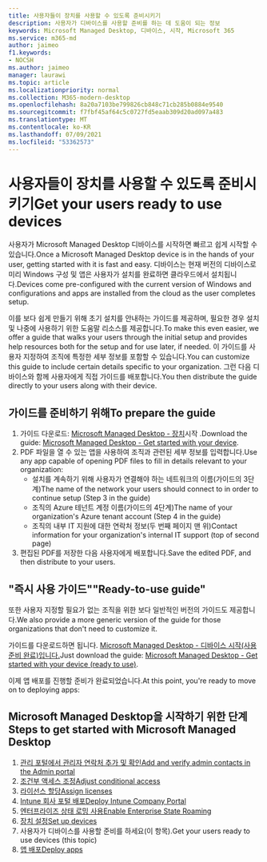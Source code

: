 ```yaml
---
title: 사용자들이 장치를 사용할 수 있도록 준비시키기
description: 사용자가 디바이스를 사용할 준비를 하는 데 도움이 되는 정보
keywords: Microsoft Managed Desktop, 디바이스, 시작, Microsoft 365
ms.service: m365-md
author: jaimeo
f1.keywords:
- NOCSH
ms.author: jaimeo
manager: laurawi
ms.topic: article
ms.localizationpriority: normal
ms.collection: M365-modern-desktop
ms.openlocfilehash: 8a20a7103be799826cb848c71cb285b0884e9540
ms.sourcegitcommit: f7fbf45af64c5c0727fd5eaab309d20ad097a483
ms.translationtype: MT
ms.contentlocale: ko-KR
ms.lasthandoff: 07/09/2021
ms.locfileid: "53362573"
---
```

# <a name="get-your-users-ready-to-use-devices"></a><span data-ttu-id="e0aef-104">사용자들이 장치를 사용할 수 있도록 준비시키기</span><span class="sxs-lookup"><span data-stu-id="e0aef-104">Get your users ready to use devices</span></span>

<span data-ttu-id="e0aef-105">사용자가 Microsoft Managed Desktop 디바이스를 시작하면 빠르고 쉽게 시작할 수 있습니다.</span><span class="sxs-lookup"><span data-stu-id="e0aef-105">Once a Microsoft Managed Desktop device is in the hands of your user, getting started with it is fast and easy.</span></span> <span data-ttu-id="e0aef-106">디바이스는 현재 버전의 디바이스로 미리 Windows 구성 및 앱은 사용자가 설치를 완료하면 클라우드에서 설치됩니다.</span><span class="sxs-lookup"><span data-stu-id="e0aef-106">Devices come pre-configured with the current version of Windows and configurations and apps are installed from the cloud as the user completes setup.</span></span> 
 
<span data-ttu-id="e0aef-107">이를 보다 쉽게 만들기 위해 초기 설치를 안내하는 가이드를 제공하며, 필요한 경우 설치 및 나중에 사용하기 위한 도움말 리소스를 제공합니다.</span><span class="sxs-lookup"><span data-stu-id="e0aef-107">To make this even easier, we offer a guide that walks your users through the initial setup and provides help resources both for the setup and for use later, if needed.</span></span> <span data-ttu-id="e0aef-108">이 가이드를 사용자 지정하여 조직에 특정한 세부 정보를 포함할 수 있습니다.</span><span class="sxs-lookup"><span data-stu-id="e0aef-108">You can customize this guide to include certain details specific to your organization.</span></span> <span data-ttu-id="e0aef-109">그런 다음 디바이스와 함께 사용자에게 직접 가이드를 배포합니다.</span><span class="sxs-lookup"><span data-stu-id="e0aef-109">You then distribute the guide directly to your users along with their device.</span></span> 

## <a name="to-prepare-the-guide"></a><span data-ttu-id="e0aef-110">가이드를 준비하기 위해</span><span class="sxs-lookup"><span data-stu-id="e0aef-110">To prepare the guide</span></span>

1. <span data-ttu-id="e0aef-111">가이드 다운로드: [Microsoft Managed Desktop - 장치](https://github.com/MicrosoftDocs/microsoft-365-docs/raw/public/microsoft-365/managed-desktop/get-started/downloads/microsoft-managed-desktop-user-guide-no-help-custom-v2.pdf)시작 .</span><span class="sxs-lookup"><span data-stu-id="e0aef-111">Download the guide: [Microsoft Managed Desktop - Get started with your device](https://github.com/MicrosoftDocs/microsoft-365-docs/raw/public/microsoft-365/managed-desktop/get-started/downloads/microsoft-managed-desktop-user-guide-no-help-custom-v2.pdf).</span></span>
2. <span data-ttu-id="e0aef-112">PDF 파일을 열 수 있는 앱을 사용하여 조직과 관련된 세부 정보를 입력합니다.</span><span class="sxs-lookup"><span data-stu-id="e0aef-112">Use any app capable of opening PDF files to fill in details relevant to your organization:</span></span>
    - <span data-ttu-id="e0aef-113">설치를 계속하기 위해 사용자가 연결해야 하는 네트워크의 이름(가이드의 3단계)</span><span class="sxs-lookup"><span data-stu-id="e0aef-113">The name of the network your users should connect to in order to continue setup (Step 3 in the guide)</span></span>
    - <span data-ttu-id="e0aef-114">조직의 Azure 테넌트 계정 이름(가이드의 4단계)</span><span class="sxs-lookup"><span data-stu-id="e0aef-114">The name of your organization's Azure tenant account (Step 4 in the guide)</span></span>
    - <span data-ttu-id="e0aef-115">조직의 내부 IT 지원에 대한 연락처 정보(두 번째 페이지 맨 위)</span><span class="sxs-lookup"><span data-stu-id="e0aef-115">Contact information for your organization's internal IT support (top of second page)</span></span>
3. <span data-ttu-id="e0aef-116">편집된 PDF를 저장한 다음 사용자에게 배포합니다.</span><span class="sxs-lookup"><span data-stu-id="e0aef-116">Save the edited PDF, and then distribute to your users.</span></span> 

## <a name="ready-to-use-guide"></a><span data-ttu-id="e0aef-117">"즉시 사용 가이드"</span><span class="sxs-lookup"><span data-stu-id="e0aef-117">"Ready-to-use guide"</span></span>

<span data-ttu-id="e0aef-118">또한 사용자 지정할 필요가 없는 조직을 위한 보다 일반적인 버전의 가이드도 제공합니다.</span><span class="sxs-lookup"><span data-stu-id="e0aef-118">We also provide a more generic version of the guide for those organizations that don't need to customize it.</span></span>

<span data-ttu-id="e0aef-119">가이드를 다운로드하면 됩니다. [Microsoft Managed Desktop - 디바이스 시작(사용 준비 완료)입니다.](https://github.com/MicrosoftDocs/microsoft-365-docs/raw/public/microsoft-365/managed-desktop/get-started/downloads/microsoft-managed-desktop-user-guide-no-help-v2.pdf)</span><span class="sxs-lookup"><span data-stu-id="e0aef-119">Just download the guide: [Microsoft Managed Desktop - Get started with your device (ready to use)](https://github.com/MicrosoftDocs/microsoft-365-docs/raw/public/microsoft-365/managed-desktop/get-started/downloads/microsoft-managed-desktop-user-guide-no-help-v2.pdf).</span></span>

<span data-ttu-id="e0aef-120">이제 앱 배포를 진행할 준비가 완료되었습니다.</span><span class="sxs-lookup"><span data-stu-id="e0aef-120">At this point, you're ready to move on to deploying apps:</span></span>


## <a name="steps-to-get-started-with-microsoft-managed-desktop"></a><span data-ttu-id="e0aef-121">Microsoft Managed Desktop을 시작하기 위한 단계</span><span class="sxs-lookup"><span data-stu-id="e0aef-121">Steps to get started with Microsoft Managed Desktop</span></span>

1. [<span data-ttu-id="e0aef-122">관리 포털에서 관리자 연락처 추가 및 확인</span><span class="sxs-lookup"><span data-stu-id="e0aef-122">Add and verify admin contacts in the Admin portal</span></span>](add-admin-contacts.md)
2. [<span data-ttu-id="e0aef-123">조건부 액세스 조정</span><span class="sxs-lookup"><span data-stu-id="e0aef-123">Adjust conditional access</span></span>](conditional-access.md)
3. [<span data-ttu-id="e0aef-124">라이선스 할당</span><span class="sxs-lookup"><span data-stu-id="e0aef-124">Assign licenses</span></span>](assign-licenses.md)
4. [<span data-ttu-id="e0aef-125">Intune 회사 포털 배포</span><span class="sxs-lookup"><span data-stu-id="e0aef-125">Deploy Intune Company Portal</span></span>](company-portal.md)
5. [<span data-ttu-id="e0aef-126">엔터프라이즈 상태 로밍 사용</span><span class="sxs-lookup"><span data-stu-id="e0aef-126">Enable Enterprise State Roaming</span></span>](enterprise-state-roaming.md)
6. [<span data-ttu-id="e0aef-127">장치 설정</span><span class="sxs-lookup"><span data-stu-id="e0aef-127">Set up devices</span></span>](set-up-devices.md)
7. <span data-ttu-id="e0aef-128">사용자가 디바이스를 사용할 준비를 하세요(이 항목).</span><span class="sxs-lookup"><span data-stu-id="e0aef-128">Get your users ready to use devices (this topic)</span></span>
8. [<span data-ttu-id="e0aef-129">앱 배포</span><span class="sxs-lookup"><span data-stu-id="e0aef-129">Deploy apps</span></span>](deploy-apps.md)
